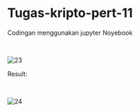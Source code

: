 # Tugas-kripto-pert-11

Codingan menggunakan jupyter Noyebook

<br>

![23](https://github.com/rosmananda/Tugas-kripto-pert-11/assets/95514299/c1419621-d7d9-42da-9b01-71f753d1a8d4)






Result:


<br>

![24](https://github.com/rosmananda/Tugas-kripto-pert-11/assets/95514299/9b642bb4-4475-437e-90ca-7fc234b4e137)
